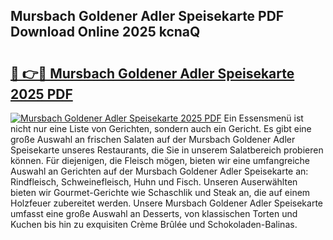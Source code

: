 ## Mursbach Goldener Adler Speisekarte PDF Download Online 2025 kcnaQ

# <h2><a href="http://gc8tp2o.nevu.top/?p=Mursbach+Goldener+Adler+Speisekarte">🔗 👉🔴 Mursbach Goldener Adler Speisekarte 2025 PDF</a></h2>

[![Mursbach Goldener Adler Speisekarte 2025 PDF](https://i.imgur.com/dBaPXMq.png)](http://gc8tp2o.nevu.top/?p=Mursbach+Goldener+Adler+Speisekarte)
Ein Essensmenü ist nicht nur eine Liste von Gerichten, sondern auch ein Gericht. Es gibt eine große Auswahl an frischen Salaten auf der Mursbach Goldener Adler Speisekarte unseres Restaurants, die Sie in unserem Salatbereich probieren können. Für diejenigen, die Fleisch mögen, bieten wir eine umfangreiche Auswahl an Gerichten auf der Mursbach Goldener Adler Speisekarte an: Rindfleisch, Schweinefleisch, Huhn und Fisch. Unseren Auserwählten bieten wir Gourmet-Gerichte wie Schaschlik und Steak an, die auf einem Holzfeuer zubereitet werden. Unsere Mursbach Goldener Adler Speisekarte umfasst eine große Auswahl an Desserts, von klassischen Torten und Kuchen bis hin zu exquisiten Crème Brûlée und Schokoladen-Balinas.
